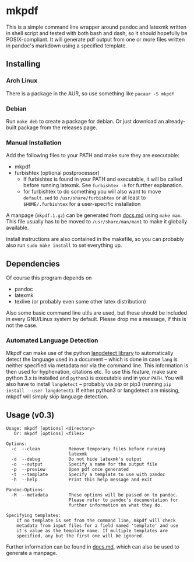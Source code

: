 # mkpdf

This is a simple command line wrapper around pandoc and latexmk written in
shell script and tested with both bash and dash, so it should hopefully be
POSIX-compliant. It will generate pdf output from one or more files written in
pandoc's markdown using a specified template.


## Installing

### Arch Linux

There is a package in the AUR, so use something like `pacaur -S mkpdf`

### Debian

Run `make deb` to create a package for debian. Or just download an
already-built package from the releases page.

### Manual Installation

Add the following files to your PATH and make sure they are executable:

- mkpdf
- furbishtex (optional postprocessor)
    * If furbishtex is found in your PATH and executable, it will be called
      before running latexmk. See ``furbishtex -h`` for further explanation.
    * for furbishtex to do something you will also want to
      move ``default.sed`` to ``/usr/share/furbishtex`` or
      at least to ``$HOME/.furbishtex`` for a user-specific
      installation

A manpage (`mkpdf.1.gz`) can be generated from [docs.md](docs.md) using
`make man`. This file usually has to be moved to `/usr/share/man/man1` to make
it globally available.

Install instructions are also contained in the makefile, so you can probably
also run `sudo make install` to set everything up.


## Dependencies

Of course this program depends on

- pandoc
- latexmk
- texlive (or probably even some other latex distribution)

Also some basic command line utils are used, but these should be included
in every GNU/Linux system by default. Please drop me a message, if this is
not the case.

### Automated Language Detection

Mkpdf can make use of the python [langdetect
library](https://pypi.python.org/pypi/langdetect) to automatically detect the
language used in a document – which is done in case `lang` is neither specified
via metadata nor via the command line. This information is then used for
hyphenation, citations etc. To use this feature, make sure python 3.x is
installed and `python3` is executable and in your `PATH`. You will also have to
install `langdetect` – probably via pip or pip3 (running `pip install --user
langdetect`). If either python3 or langdetect are missing, mkpdf will simply
skip language detection.

## Usage (v0.3)

```
Usage: mkpdf [options] <directory>
   Or: mkpdf [options] <files>

Options:
  -c  --clean           Remove temporary files before running
                        latexmk
  -d  --debug           Do not hide latexmk's output
  -o  --output          Specify a name for the output file
  -p  --preview         Open pdf once generated
  -t  --template        Specify a template to use with pandoc
  -h  --help            Print this help message and exit

Pandoc-Options:
  -M  --metadata        These options will be passed on to pandoc.
                        Please refer to pandoc's documentation for
                        further information on what they do.

Specifying templates:
    If no template is set from the command line, mkpdf will check
    metadata from input files for a field named 'template' and use
    it's value as the template name. If multiple templates are
    specified, any but the first one will be ignored.
```

Further information can be found in [docs.md](docs.md), which can also be used
to generate a manpage.
